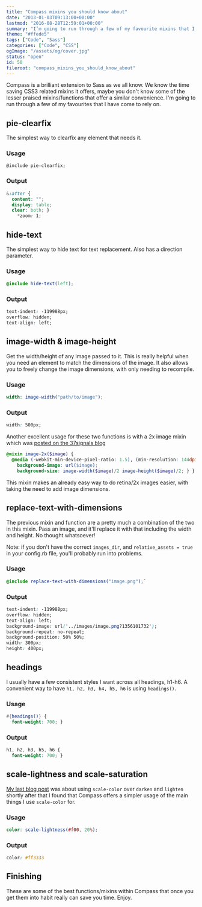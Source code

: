 ```yaml
---
title: "Compass mixins you should know about"
date: "2013-01-03T09:13:00+00:00"
lastmod: "2016-08-28T12:59:01+00:00"
summary: "I’m going to run through a few of my favourite mixins that I have come to rely on."
theme: "#ffede5"
tags: ["Code", "Sass"]
categories: ["Code", "CSS"]
ogImage: "/assets/og/cover.jpg"
status: "open"
id: 50
fileroot: "compass_mixins_you_should_know_about"
---
```


Compass is a brilliant extension to Sass as we all know. We know the time saving CSS3 related mixins it offers, maybe you don't know some of the lesser praised mixins/functions that offer a similar convenience. I'm going to run through a few of my favourites that I have come to rely on.

## pie-clearfix
The simplest way to clearfix any element that needs it.

### Usage
`@include pie-clearfix;`

### Output
```scss
&:after {
  content: "";
  display: table;
  clear: both; }
    *zoom: 1;
```

## hide-text
The simplest way to hide text for text replacement. Also has a direction parameter.

### Usage
```scss
@include hide-text(left);
```
### Output
```css
text-indent: -119988px;
overflow: hidden;
text-align: left;
```

## image-width & image-height
Get the width/height of any image passed to it. This is really helpful when you need an element to match the dimensions of the image. It also allows you to freely change the image dimensions, with only needing to recompile.

### Usage
```scss
width: image-width("path/to/image");
```

### Output
```css
width: 500px;
```

Another excellent usage for these two functions is with a 2x image mixin which was [posted on the 37signals blog](http://37signals.com/svn/posts/3271-easy-retina-ready-images-using-scss "Easy retina images using SCSS")
```scss
@mixin image-2x($image) {
  @media (-webkit-min-device-pixel-ratio: 1.5), (min-resolution: 144dpi) {
    background-image: url($image);
    background-size: image-width($image)/2 image-height($image)/2; } }
```
This mixin makes an already easy way to do retina/2x images easier, with taking the need to add image dimensions.

## replace-text-with-dimensions
The previous mixin and function are a pretty much a combination of the two in this mixin. Pass an image, and it'll replace it with that including the width and height. No thought whatsoever!

Note: if you don't have the correct `images_dir`, and `relative_assets = true` in your config.rb file, you'll probably run into problems.

### Usage
```scss
@include replace-text-with-dimensions("image.png");`
```

### Output
```css
text-indent: -119988px;
overflow: hidden;
text-align: left;
background-image: url('../images/image.png?1356101732');
background-repeat: no-repeat;
background-position: 50% 50%;
width: 300px;
height: 400px;
```

## headings
I usually have a few consistent styles I want across all headings, h1-h6. A convenient way to have `h1, h2, h3, h4, h5, h6` is using `headings()`.

### Usage
```scss
#{headings()} {
  font-weight: 700; }
```
### Output
```css
h1, h2, h3, h5, h6 {
  font-weight: 700; }
```

## scale-lightness and scale-saturation
[My last blog post](/blog/using_scale_color_in_sass "Using scale colour in Sass") was about using `scale-color` over `darken` and `lighten` shortly after that I found that Compass offers a simpler usage of the main things I use `scale-color` for.
### Usage
```scss
color: scale-lightness(#f00, 20%);
```

### Output
```css
color: #ff3333
```

## Finishing
These are some of the best functions/mixins within Compass that once you get them into habit really can save you time. Enjoy.
